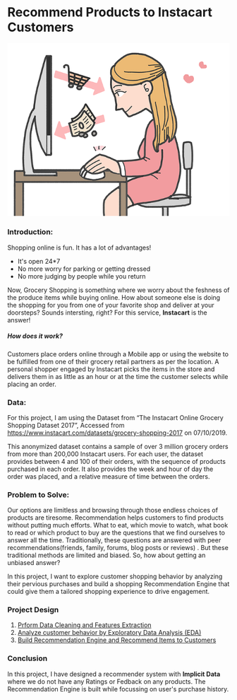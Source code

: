 # Recommend Products to Instacart Customers
![shop](Images/shop-1298480_640.png)

### Introduction:
Shopping online is fun. It has a lot of advantages! 
* It's open 24*7
* No more worry for parking or getting dressed
* No more judging by people while you return

Now, Grocery Shopping is something where we worry about the feshness of the produce items while buying online. How about someone else is doing the shopping for you from one of your favorite shop and deliver at your doorsteps? Sounds intersting, right?  For this service, **Instacart** is the answer!

##### How does it work? 

Customers place orders online through a Mobile app or using the website to be fulfilled from one of their grocery retail partners as per the location. A personal shopper engaged by Instacart picks the items in the store and delivers them in as little as an hour or at the time the customer selects while placing an order.

### Data:
For this project, I am using the Dataset from “The Instacart Online Grocery Shopping Dataset 2017”, Accessed from https://www.instacart.com/datasets/grocery-shopping-2017 on 07/10/2019. 

This anonymized dataset contains a sample of over 3 million grocery orders from more than 200,000 Instacart users. For each user, the dataset provides between 4 and 100 of their orders, with the sequence of products purchased in each order. It also provides the week and hour of day the order was placed, and a relative measure of time between the orders.

### Problem to Solve:
Our options are limitless and browsing through those endless choices of products are tiresome. Recommendation helps customers to find products without putting much efforts. 
What to eat, which movie to watch, what book to read or which product to buy are the questions that we find ourselves to answer all the time. Traditionally, these questions are answered with peer recommendations(friends, family, forums, blog posts or reviews) . But these traditional methods are limited and biased. So, how about getting an unbiased answer?

In this project, I want to explore customer shopping behavior by analyzing their pervious purchases and build a shopping Recommendation Engine that could give them a tailored shopping experience to drive engagement.

### Project Design
1. [Prform Data Cleaning and Features Extraction](https://github.com/Oindrila-Sen/Springboard/blob/master/Capstone2/Instacart/Instacart_Analysis.ipynb)
2. [Analyze customer behavior by Exploratory Data Analysis (EDA)](https://github.com/Oindrila-Sen/Springboard/blob/master/Capstone2/Instacart/Instacart_EDA.ipynb)
3. [Build Recommendation Engine and Recommend Items to Customers](https://github.com/Oindrila-Sen/Springboard/blob/master/Capstone2/Instacart/Instacart_Recommend_1.ipynb)

### Conclusion
In this project, I have designed a recommender system with **Implicit Data** where we do not have any Ratings or Fedback on any products. The Recommendation Engine is built while focussing on user's purchase history.


